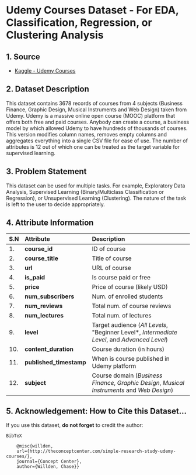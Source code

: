 # Udemy Courses Dataset - For EDA, Classification, Regression, or Clustering Analysis

## 1. Source

- [Kaggle - Udemy Courses](https://www.kaggle.com/datasets/andrewmvd/udemy-courses)

## 2. Dataset Description 

This dataset contains 3678 records of courses from 4 subjects (Business Finance, Graphic Design, Musical Instruments and Web Design) taken from Udemy.
Udemy is a massive online open course (MOOC) platform that offers both free and paid courses. Anybody can create a course, a business model by which 
allowed Udemy to have hundreds of thousands of courses. This version modifies column names, removes empty columns and aggregates everything into a single 
CSV file for ease of use. The number of attributes is 12 out of which one can be treated as the target variable for supervised learning.

## 3. Problem Statement

This dataset can be used for multiple tasks. For example, Exploratory Data Analysis, Supervised Learning (Binary/Multiclass Classification or Regression), 
or Unsupervised Learning (Clustering). The nature of the task is left to the user to decide appropriately.

## 4. Attribute Information

| S.N | Attribute | Description |
| :--- | :--- | :--- |
| 1. | **course_id** | ID of course |	
| 2. | **course_title**	| Title of course | 
| 3. | **url** | URL of course |	
| 4. | **is_paid** | Is course paid or free	| 
| 5. | **price**	| Price of course (likely USD) | 
| 6. | **num_subscribers**	| Num. of enrolled students | 
| 7. | **num_reviews** | Total num. of course reviews | 
| 8. | **num_lectures**	| Total num. of lectures | 
| 9. | **level** | Target audience (*All Levels*, "Beginner Level*, *Intermediate Level*, and *Advanced Level*) |	
| 10. | **content_duration**	| Course duration (in hours) | 
| 11. | **published_timestamp** | When is course published in Udemy platform	|
| 12. | **subject** | Course domain (*Business Finance*, *Graphic Design*, *Musical Instruments* and *Web Design*) |

## 5. Acknowledgement: How to Cite this Dataset...

If you use this dataset, **do not forget** to credit the author:
```
BibTeX

    @misc{willden,
    url={http://theconceptcenter.com/simple-research-study-udemy-courses/},
    journal={Concept Center},
    author={Willden, Chase}}
```
